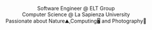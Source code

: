 <p align="center">
Software Engineer @ ELT Group
<br>
Computer Science @ La Sapienza University
<br>
Passionate about Nature⛰️,Computing🖥️ and Photography📸
</p>
